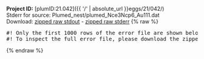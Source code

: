 **Project ID:** [plumID:21.042]({{ '/' | absolute_url }}eggs/21/042/)  
Stderr for source:  Plumed_nest/plumed_Nce3Ncp6_Au111.dat   
Download: [zipped raw stdout](plumed_Nce3Ncp6_Au111.dat.plumed.stdout.txt.zip) - [zipped raw stderr](plumed_Nce3Ncp6_Au111.dat.plumed.stderr.txt.zip) 
{% raw %}
<pre>
#! Only the first 1000 rows of the error file are shown below
#! To inspect the full error file, please download the zipped raw stderr file above
</pre>
{% endraw %}
